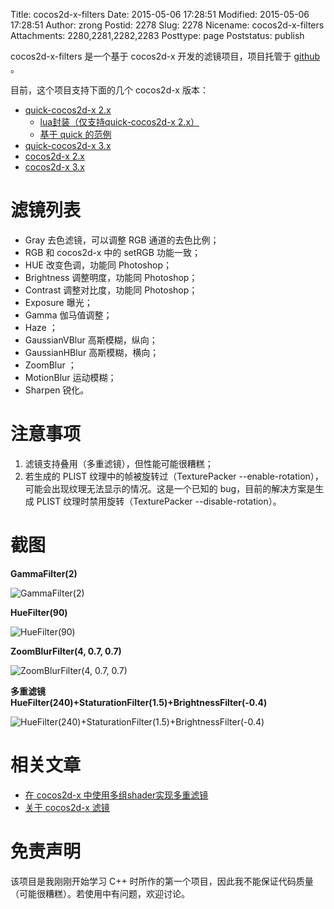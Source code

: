 Title: cocos2d-x-filters
Date: 2015-05-06 17:28:51
Modified: 2015-05-06 17:28:51
Author: zrong
Postid: 2278
Slug: 2278
Nicename: cocos2d-x-filters
Attachments: 2280,2281,2282,2283
Posttype: page
Poststatus: publish

cocos2d-x-filters 是一个基于 cocos2d-x 开发的滤镜项目，项目托管于 [github][1] 。

目前，这个项目支持下面的几个 cocos2d-x 版本：

- [quick-cocos2d-x 2.x][2]
	- [lua封装（仅支持quick-cocos2d-x 2.x）][5]
	- [基于 quick 的范例][6]
- [quick-cocos2d-x 3.x][7]
- [cocos2d-x 2.x][3]
- [cocos2d-x 3.x][4]

# 滤镜列表

- Gray 去色滤镜，可以调整 RGB 通道的去色比例；
- RGB 和 cocos2d-x 中的 setRGB 功能一致；
- HUE 改变色调，功能同 Photoshop；
- Brightness 调整明度，功能同 Photoshop；
- Contrast 调整对比度，功能同 Photoshop；
- Exposure 曝光；
- Gamma 伽马值调整；
- Haze ；
- GaussianVBlur 高斯模糊，纵向；
- GaussianHBlur 高斯模糊，横向；
- ZoomBlur ；
- MotionBlur 运动模糊；
- Sharpen 锐化。

# 注意事项

1. 滤镜支持叠用（多重滤镜），但性能可能很糟糕；
2. 若生成的 PLIST 纹理中的帧被旋转过（TexturePacker --enable-rotation），可能会出现纹理无法显示的情况。这是一个已知的 bug，目前的解决方案是生成 PLIST 纹理时禁用旋转（TexturePacker --disable-rotation）。

# 截图

**GammaFilter(2)**

![GammaFilter(2)][51]

**HueFilter(90)**

![HueFilter(90)][52]

**ZoomBlurFilter(4, 0.7, 0.7)**

![ZoomBlurFilter(4, 0.7, 0.7)][53]

**多重滤镜  
HueFilter(240)+StaturationFilter(1.5)+BrightnessFilter(-0.4)**

![HueFilter(240)+StaturationFilter(1.5)+BrightnessFilter(-0.4)][54]

# 相关文章

- [在 cocos2d-x 中使用多组shader实现多重滤镜][8]
- [关于 cocos2d-x 滤镜][9]

# 免责声明

该项目是我刚刚开始学习 C++ 时所作的第一个项目，因此我不能保证代码质量（可能很糟糕）。若使用中有问题，欢迎讨论。

[1]: https://github.com/zrong/cocos2d-x-filters
[2]: http://github.com/chukong/quick-cocos2d-x/tree/master/lib/cocos2d-x/extensions/filters 
[3]: https://github.com/zrong/cocos2d-x-filters/tree/v2.x
[4]: https://github.com/zrong/cocos2d-x-filters/tree/v3.x
[5]: https://github.com/chukong/quick-cocos2d-x/blob/master/framework/filter.lua
[6]: https://github.com/chukong/quick-cocos2d-x/tree/master/samples/filters
[7]: https://github.com/dualface/v3quick/tree/v3/quick/lib/quick-src/extra/filters
[8]: http://zengrong.net/post/2052.htm
[9]: http://zengrong.net/post/2285.htm

[51]: /wp-content/uploads/2015/05/filters-gamma.png
[52]: /wp-content/uploads/2015/05/filters-hue.png
[53]: /wp-content/uploads/2015/05/filters-zoomblur.png
[54]: /wp-content/uploads/2015/05/filters-hsb.png
